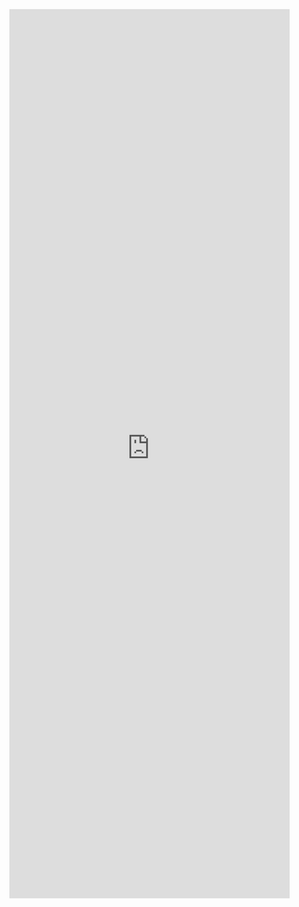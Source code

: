 <iframe 
    title='DetailsList Custom Item Columns Example'
    src='https://fabricweb.z5.web.core.windows.net/pr-deploy-site/refs/pull/9333/merge/fabric-website-resources/dist/index.html#/examples/detailslist/customitemcolumns?docsExample=true'
    frameborder='no'
    height='1600'
    style='width: 100%;'
>